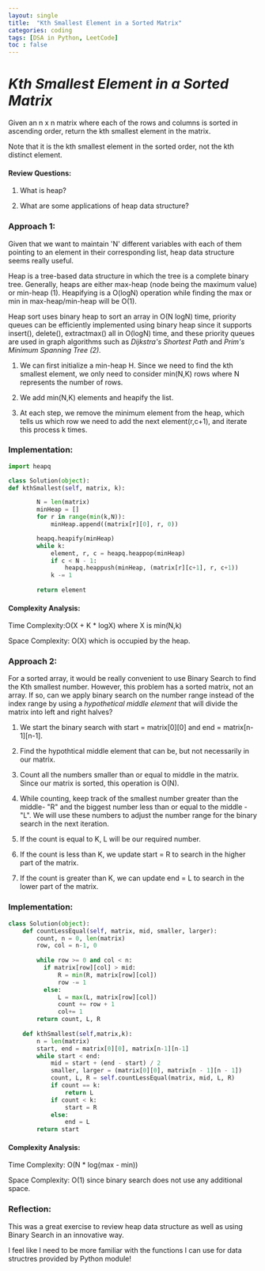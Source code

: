 ```yaml
---
layout: single
title:  "Kth Smallest Element in a Sorted Matrix"
categories: coding
tags: [DSA in Python, LeetCode]
toc : false
---
```


# *Kth Smallest Element in a Sorted Matrix*

Given an n x n matrix where each of the rows and columns is sorted in ascending order, return the kth smallest element in the matrix.

Note that it is the kth smallest element in the sorted order, not the kth distinct element.

#### Review Questions:
1. What is heap?

2. What are some applications of heap data structure?

### Approach 1:

Given that we want to maintain 'N' different variables with each of them pointing to an element in their corresponding list, heap data structure seems really useful.

Heap is a tree-based data structure in which the tree is a complete binary tree.
Generally, heaps are either max-heap (node being the maximum value) or min-heap (1).
Heapifying is a O(logN) operation while finding the max or min in max-heap/min-heap will be O(1).

Heap sort uses binary heap to sort an array in O(N logN) time, priority queues can be efficiently implemented using binary heap since it supports insert(), delete(), extractmax() all in O(logN) time, and these priority queues are used in graph algorithms such as *Dijkstra's Shortest Path* and *Prim's Minimum Spanning Tree (2).*

1. We can first initialize a min-heap H. Since we need to find the kth smallest element, we only need to consider min(N,K) rows where N represents the number of rows.

2. We add min(N,K) elements and heapify the list.

3. At each step, we remove the minimum element from the heap, which tells us which row we need to add the next element(r,c+1), and iterate this process k times.

### Implementation:

```python
import heapq

class Solution(object):
def kthSmallest(self, matrix, k):

        N = len(matrix)
        minHeap = []
        for r in range(min(k,N)):
            minHeap.append((matrix[r][0], r, 0))

        heapq.heapify(minHeap)
        while k:
            element, r, c = heapq.heappop(minHeap)
            if c < N - 1:
                heapq.heappush(minHeap, (matrix[r][c+1], r, c+1))
            k -= 1
            
        return element
```

#### Complexity Analysis:

Time Complexity:O(X + K * logX) where X is min(N,k)

Space Complexity: O(X) which is occupied by the heap.


### Approach 2:

For a sorted array, it would be really convenient to use Binary Search to find the Kth smallest number.
However, this problem has a sorted matrix, not an array. 
If so, can we apply binary search on the number range instead of the index range by using a *hypothetical middle element* that will divide the matrix into left and right halves?

1. We start the binary search with start = matrix[0][0] and end = matrix[n-1][n-1].

2. Find the hypothtical middle element that can be, but not necessarily in our matrix.

3. Count all the numbers smaller than or equal to middle in the matrix. Since our matrix is sorted, this operation is O(N).

4. While counting, keep track of the smallest number greater than the middle- "R" and the biggest number less than or equal to the middle - "L". We will use these numbers to adjust the number range for the binary search in the next iteration.

5. If the count is equal to K, L will be our required number.

6. If the count is less than K, we update start = R to search in the higher part of the matrix.

7. If the count is greater than K, we can update end = L to search in the lower part of the matrix.


### Implementation:

```python
class Solution(object):
    def countLessEqual(self, matrix, mid, smaller, larger):
        count, n = 0, len(matrix)
        row, col = n-1, 0
        
        while row >= 0 and col < n:
          if matrix[row][col] > mid:
              R = min(R, matrix[row][col])
              row -= 1
          else:
              L = max(L, matrix[row][col])
              count += row + 1
              col+= 1
        return count, L, R
    
    def kthSmallest(self,matrix,k):
        n = len(matrix)
        start, end = matrix[0][0], matrix[n-1][n-1]
        while start < end:
            mid = start + (end - start) / 2
            smaller, larger = (matrix[0][0], matrix[n - 1][n - 1])
            count, L, R = self.countLessEqual(matrix, mid, L, R)
            if count == k:
                return L
            if count < k:
                start = R
            else:
                end = L
        return start
```

#### Complexity Analysis:

Time Complexity: O(N * log(max - min))

Space Complexity: O(1) since binary search does not use any additional space.


### Reflection:

This was a great exercise to review heap data structure as well as using Binary Search in an innovative way. 

I feel like I need to be more familiar with the functions I can use for data structres provided by Python module!


